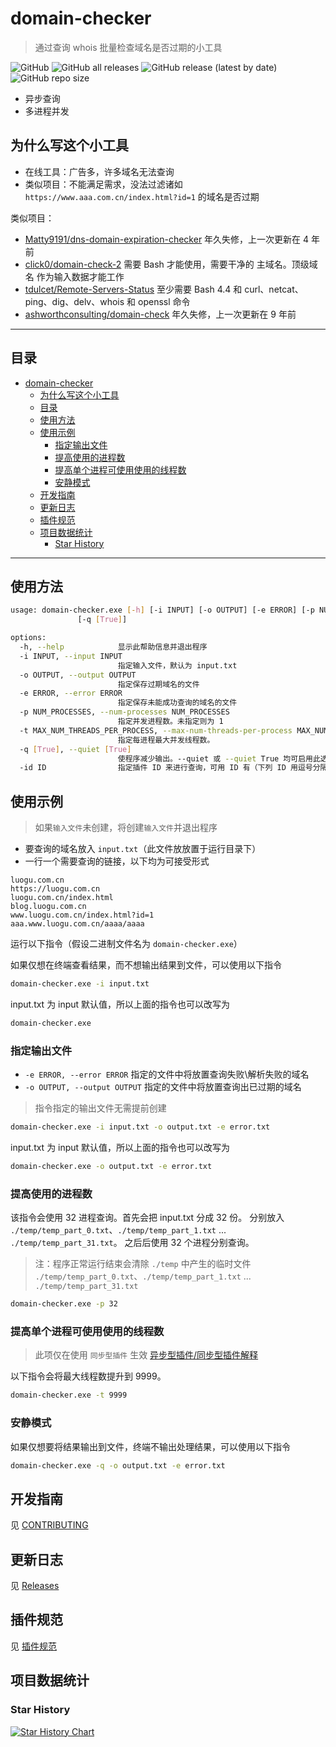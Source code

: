 # domain-checker

> 通过查询 whois 批量检查域名是否过期的小工具

![GitHub](https://img.shields.io/github/license/HowieHz/domain-checker)
![GitHub all releases](https://img.shields.io/github/downloads/HowieHz/domain-checker/total)
![GitHub release (latest by date)](https://img.shields.io/github/downloads/HowieHz/domain-checker/latest/total)
![GitHub repo size](https://img.shields.io/github/repo-size/HowieHz/domain-checker)

- 异步查询
- 多进程并发

## 为什么写这个小工具

- 在线工具：广告多，许多域名无法查询
- 类似项目：不能满足需求，没法过滤诸如 `https://www.aaa.com.cn/index.html?id=1` 的域名是否过期

类似项目：
- [Matty9191/dns-domain-expiration-checker](https://github.com/Matty9191/dns-domain-expiration-checker) 年久失修，上一次更新在 4 年前
- [click0/domain-check-2](https://github.com/click0/domain-check-2) 需要 Bash 才能使用，需要干净的 主域名。顶级域名 作为输入数据才能工作
- [tdulcet/Remote-Servers-Status](https://github.com/tdulcet/Remote-Servers-Status)  至少需要 Bash 4.4 和 curl、netcat、ping、dig、delv、whois 和 openssl 命令
- [ashworthconsulting/domain-check](https://github.com/ashworthconsulting/domain-check) 年久失修，上一次更新在 9 年前

---

## 目录

- [domain-checker](#domain-checker)
  - [为什么写这个小工具](#为什么写这个小工具)
  - [目录](#目录)
  - [使用方法](#使用方法)
  - [使用示例](#使用示例)
    - [指定输出文件](#指定输出文件)
    - [提高使用的进程数](#提高使用的进程数)
    - [提高单个进程可使用使用的线程数](#提高单个进程可使用使用的线程数)
    - [安静模式](#安静模式)
  - [开发指南](#开发指南)
  - [更新日志](#更新日志)
  - [插件规范](#插件规范)
  - [项目数据统计](#项目数据统计)
    - [Star History](#star-history)

---

## 使用方法

```bash
usage: domain-checker.exe [-h] [-i INPUT] [-o OUTPUT] [-e ERROR] [-p NUM_PROCESSES] [-t MAX_NUM_THREADS_PER_PROCESS] [-utl [True]]
               [-q [True]]

options:
  -h, --help            显示此帮助信息并退出程序
  -i INPUT, --input INPUT
                        指定输入文件，默认为 input.txt
  -o OUTPUT, --output OUTPUT
                        指定保存过期域名的文件
  -e ERROR, --error ERROR
                        指定保存未能成功查询的域名的文件
  -p NUM_PROCESSES, --num-processes NUM_PROCESSES
                        指定并发进程数。未指定则为 1
  -t MAX_NUM_THREADS_PER_PROCESS, --max-num-threads-per-process MAX_NUM_THREADS_PER_PROCESS
                        指定每进程最大并发线程数。
  -q [True], --quiet [True]
                        使程序减少输出。--quiet 或 --quiet True 均可启用此选项
  -id ID                指定插件 ID 来进行查询，可用 ID 有（下列 ID 用逗号分隔）：async_query,sync_query
```

## 使用示例

> 如果`输入文件`未创建，将创建`输入文件`并退出程序

- 要查询的域名放入 `input.txt`（此文件放放置于运行目录下）
- 一行一个需要查询的链接，以下均为可接受形式

```
luogu.com.cn
https://luogu.com.cn
luogu.com.cn/index.html
blog.luogu.com.cn
www.luogu.com.cn/index.html?id=1
aaa.www.luogu.com.cn/aaaa/aaaa
```

运行以下指令（假设二进制文件名为 `domain-checker.exe`）

如果仅想在终端查看结果，而不想输出结果到文件，可以使用以下指令

```bash
domain-checker.exe -i input.txt
```

input.txt 为 input 默认值，所以上面的指令也可以改写为

```bash
domain-checker.exe
```

### 指定输出文件

- `-e ERROR, --error ERROR` 指定的文件中将放置查询失败\解析失败的域名
- `-o OUTPUT, --output OUTPUT` 指定的文件中将放置查询出已过期的域名

> 指令指定的输出文件无需提前创建

```bash
domain-checker.exe -i input.txt -o output.txt -e error.txt
```

input.txt 为 input 默认值，所以上面的指令也可以改写为

```bash
domain-checker.exe -o output.txt -e error.txt
```

### 提高使用的进程数

该指令会使用 32 进程查询。首先会把 input.txt 分成 32 份。
分别放入 `./temp/temp_part_0.txt`、`./temp/temp_part_1.txt` ... `./temp/temp_part_31.txt`。
之后后使用 32 个进程分别查询。

> 注：程序正常运行结束会清除 `./temp` 中产生的临时文件 `./temp/temp_part_0.txt`、`./temp/temp_part_1.txt` ... `./temp/temp_part_31.txt`

```bash
domain-checker.exe -p 32
```

### 提高单个进程可使用使用的线程数

> 此项仅在使用 `同步型插件` 生效
> [异步型插件/同步型插件解释](./CONTRIBUTING.md#异步型插件同步型插件)

以下指令会将最大线程数提升到 9999。

```bash
domain-checker.exe -t 9999
```

### 安静模式

如果仅想要将结果输出到文件，终端不输出处理结果，可以使用以下指令

```bash
domain-checker.exe -q -o output.txt -e error.txt
```

## 开发指南

见 [CONTRIBUTING](./CONTRIBUTING.md)

## 更新日志

见 [Releases](https://github.com/HowieHz/domain-checker/releases)

## 插件规范

见 [插件规范](./CONTRIBUTING.md#插件规范)

## 项目数据统计

### Star History

<a href="https://star-history.com/#HowieHz/domain-checker&Date">
 <picture>
   <source media="(prefers-color-scheme: dark)" srcset="https://api.star-history.com/svg?repos=HowieHz/domain-checker&type=Date&theme=dark" loading="lazy" />
   <source media="(prefers-color-scheme: light)" srcset="https://api.star-history.com/svg?repos=HowieHz/domain-checker&type=Date" loading="lazy" />
   <img alt="Star History Chart" src="https://api.star-history.com/svg?repos=HowieHz/domain-checker&type=Date" loading="lazy" />
 </picture>
</a>
